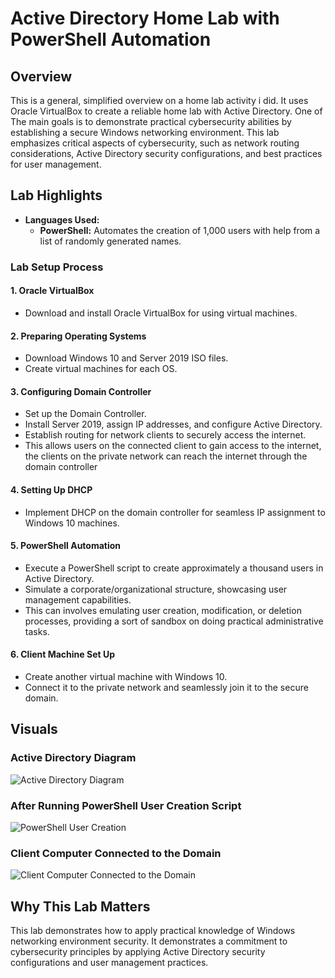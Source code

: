 # Active Directory Home Lab with PowerShell Automation

## Overview

This is a general, simplified overview on a home lab activity i did. It uses Oracle VirtualBox to create a reliable home lab with Active Directory. One of The main goals is to demonstrate practical cybersecurity abilities by establishing a secure Windows networking environment. This lab emphasizes critical aspects of cybersecurity, such as network routing considerations, Active Directory security configurations, and best practices for user management.

## Lab Highlights

- **Languages Used:**
  - **PowerShell:** Automates the creation of 1,000 users with help from a list of randomly generated names.

### Lab Setup Process

#### 1. Oracle VirtualBox
- Download and install Oracle VirtualBox for using virtual machines.

#### 2. Preparing Operating Systems
- Download Windows 10 and Server 2019 ISO files.
- Create virtual machines for each OS.

#### 3. Configuring Domain Controller
- Set up the Domain Controller.
- Install Server 2019, assign IP addresses, and configure Active Directory.
- Establish routing for network clients to securely access the internet.
- This allows users on the connected client to gain access to the internet, the clients on the private network can reach the internet through the domain controller

#### 4. Setting Up DHCP
- Implement DHCP on the domain controller for seamless IP assignment to Windows 10 machines.

#### 5. PowerShell Automation
- Execute a PowerShell script to create approximately a thousand users in Active Directory.
- Simulate a corporate/organizational structure, showcasing user management capabilities.
- This can involves emulating user creation, modification, or deletion processes, providing a sort of sandbox on doing practical administrative tasks.

#### 6. Client Machine Set Up
- Create another virtual machine with Windows 10.
- Connect it to the private network and seamlessly join it to the secure domain.

## Visuals

### Active Directory Diagram
![Active Directory Diagram](https://iili.io/JYCdNrG.png)

### After Running PowerShell User Creation Script
![PowerShell User Creation](https://iili.io/JYCdw1s.png)

### Client Computer Connected to the Domain
![Client Computer Connected to the Domain](https://iili.io/JYCdXLX.png)

## Why This Lab Matters

This lab demonstrates how to apply practical knowledge of Windows networking environment security. 
It demonstrates a commitment to cybersecurity principles by applying Active Directory security configurations and user management practices.


